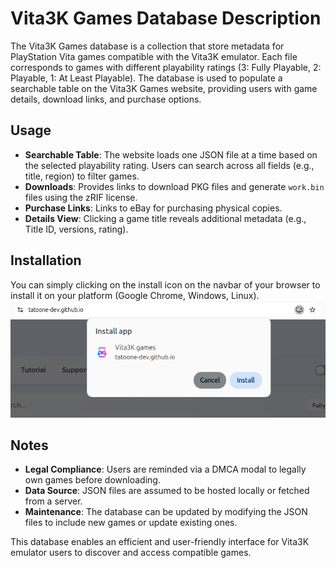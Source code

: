 # Vita3K Games Database Description

The Vita3K Games database is a collection that store metadata for PlayStation Vita games compatible with the Vita3K emulator. Each file corresponds to games with different playability ratings (3: Fully Playable, 2: Playable, 1: At Least Playable). The database is used to populate a searchable table on the Vita3K Games website, providing users with game details, download links, and purchase options.

## Usage

- **Searchable Table**: The website loads one JSON file at a time based on the selected playability rating. Users can search across all fields (e.g., title, region) to filter games.
- **Downloads**: Provides links to download PKG files and generate `work.bin` files using the zRIF license.
- **Purchase Links**: Links to eBay for purchasing physical copies.
- **Details View**: Clicking a game title reveals additional metadata (e.g., Title ID, versions, rating).

## Installation
You can simply clicking on the install icon on the navbar of your browser to install it on your platform (Google Chrome, Windows, Linux).
![screenshot](assets/install.png)

## Notes

- **Legal Compliance**: Users are reminded via a DMCA modal to legally own games before downloading.
- **Data Source**: JSON files are assumed to be hosted locally or fetched from a server.
- **Maintenance**: The database can be updated by modifying the JSON files to include new games or update existing ones.

This database enables an efficient and user-friendly interface for Vita3K emulator users to discover and access compatible games.
